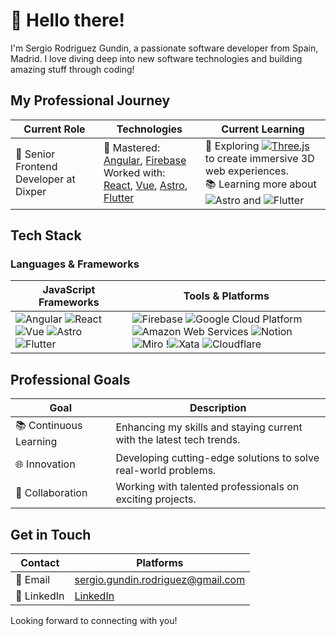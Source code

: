 # 👋 Hello there!

I'm Sergio Rodriguez Gundin, a passionate software developer from Spain, Madrid. I love diving deep into new software technologies and building amazing stuff through coding!

## My Professional Journey

| Current Role | Technologies | Current Learning |
|--------------|--------------|------------------|
| 🚀 Senior Frontend Developer at Dixper | 🔧 Mastered: [Angular](https://angular.io/), [Firebase](https://firebase.google.com/) <br> Worked with: [React](https://reactjs.org/), [Vue](https://vuejs.org/), [Astro](https://astro.build/), [Flutter](https://flutter.dev/) | 🌟 Exploring [![Three.js](https://img.shields.io/badge/Three.js-%23000000.svg?&style=for-the-badge&logo=three.js&logoColor=white)](https://threejs.org/) to create immersive 3D web experiences. <br> 📚 Learning more about ![Astro](https://img.shields.io/badge/Astro-%23212121.svg?&style=for-the-badge&logo=astro) and ![Flutter](https://img.shields.io/badge/Flutter-%2302569B.svg?&style=for-the-badge&logo=flutter&logoColor=white) |

## Tech Stack

### Languages & Frameworks

| JavaScript Frameworks | Tools & Platforms |
|-----------------------|-------------------|
| ![Angular](https://img.shields.io/badge/Angular-%23DD0031.svg?&style=for-the-badge&logo=angular&logoColor=white) ![React](https://img.shields.io/badge/React-%2320232A.svg?&style=for-the-badge&logo=react&logoColor=%2361DAFB) ![Vue](https://img.shields.io/badge/Vue.js-%234FC08D.svg?&style=for-the-badge&logo=vue.js&logoColor=white) ![Astro](https://img.shields.io/badge/Astro-%23212121.svg?&style=for-the-badge&logo=astro) ![Flutter](https://img.shields.io/badge/Flutter-%2302569B.svg?&style=for-the-badge&logo=flutter&logoColor=white) | ![Firebase](https://img.shields.io/badge/Firebase-%23039BE5.svg?&style=for-the-badge&logo=firebase) ![Google Cloud Platform](https://img.shields.io/badge/Google%20Cloud-%234285F4.svg?&style=for-the-badge&logo=google-cloud&logoColor=white) ![Amazon Web Services](https://img.shields.io/badge/AWS-%23232F3E.svg?&style=for-the-badge&logo=amazon-aws&logoColor=white) ![Notion](https://img.shields.io/badge/Notion-%23000000.svg?&style=for-the-badge&logo=notion&logoColor=white) ![Miro](https://img.shields.io/badge/Miro-%23006BAA.svg?&style=for-the-badge&logo=miro&logoColor=white) !![Xata](https://img.shields.io/badge/Xata-25292E?style=for-the-badge&logo=xata&logoColor=FE9A0F) ![Cloudflare](https://img.shields.io/badge/Cloudflare-F38020?style=for-the-badge&logo=cloudflare&logoColor=white)

## Professional Goals

| Goal | Description |
|------|-------------|
| 📚 Continuous Learning | Enhancing my skills and staying current with the latest tech trends. |
| 🌐 Innovation | Developing cutting-edge solutions to solve real-world problems. |
| 🔗 Collaboration | Working with talented professionals on exciting projects. |

## Get in Touch

| Contact | Platforms |
|---------|-----------|
| 📧 Email | sergio.gundin.rodriguez@gmail.com |
| 💬 LinkedIn | [LinkedIn](https://www.linkedin.com/in/sergio-rodríguez-gundin-435a6713b) |

Looking forward to connecting with you!
